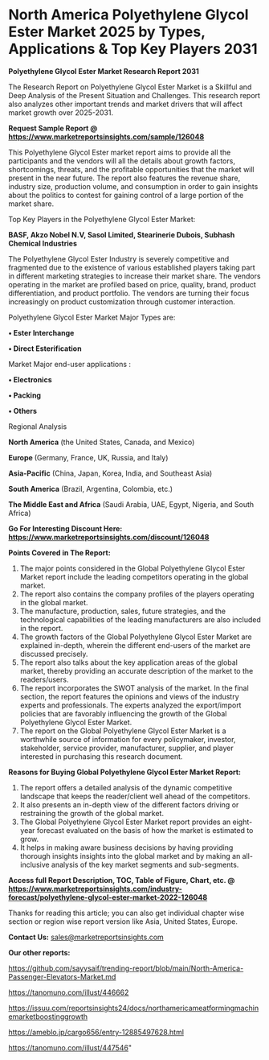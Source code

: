 # North America Polyethylene Glycol Ester Market 2025 by Types, Applications & Top Key Players 2031

<strong>Polyethylene Glycol Ester Market Research Report 2031</strong>

The Research Report on Polyethylene Glycol Ester Market is a Skillful and Deep Analysis of the Present Situation and Challenges. This research report also analyzes other important trends and market drivers that will affect market growth over 2025-2031.

<strong>Request Sample Report @ <a href=https://www.marketreportsinsights.com/sample/126048>https://www.marketreportsinsights.com/sample/126048</a></strong>

This Polyethylene Glycol Ester market report aims to provide all the participants and the vendors will all the details about growth factors, shortcomings, threats, and the profitable opportunities that the market will present in the near future. The report also features the revenue share, industry size, production volume, and consumption in order to gain insights about the politics to contest for gaining control of a large portion of the market share.

Top Key Players in the Polyethylene Glycol Ester Market:

<strong>BASF, Akzo Nobel N.V, Sasol Limited, Stearinerie Dubois, Subhash Chemical Industries</strong>

The Polyethylene Glycol Ester Industry is severely competitive and fragmented due to the existence of various established players taking part in different marketing strategies to increase their market share. The vendors operating in the market are profiled based on price, quality, brand, product differentiation, and product portfolio. The vendors are turning their focus increasingly on product customization through customer interaction.

Polyethylene Glycol Ester Market Major Types are:

<strong>• Ester Interchange

• Direct Esterification</strong>

Market Major end-user applications :

<strong>• Electronics

• Packing

• Others</strong>

Regional Analysis

</u><strong><b>North America</b></strong> (the United States, Canada, and Mexico)

<strong><b>Europe </b></strong>(Germany, France, UK, Russia, and Italy)

<strong><b>Asia-Pacific</b></strong> (China, Japan, Korea, India, and Southeast Asia)

<strong><b>South America</b></strong> (Brazil, Argentina, Colombia, etc.)

<strong><b>The Middle East and Africa</b></strong> (Saudi Arabia, UAE, Egypt, Nigeria, and South Africa)

<strong>Go For Interesting Discount Here: <a href=https://www.marketreportsinsights.com/discount/126048>https://www.marketreportsinsights.com/discount/126048</a></strong>

<strong>Points Covered in The Report:</strong>
<ol>
  <li>The major points considered in the Global Polyethylene Glycol Ester Market report include the leading competitors operating in the global market.</li>
  <li>The report also contains the company profiles of the players operating in the global market.</li>
  <li>The manufacture, production, sales, future strategies, and the technological capabilities of the leading manufacturers are also included in the report.</li>
  <li>The growth factors of the Global Polyethylene Glycol Ester Market are explained in-depth, wherein the different end-users of the market are discussed precisely.</li>
  <li>The report also talks about the key application areas of the global market, thereby providing an accurate description of the market to the readers/users.</li>
  <li>The report incorporates the SWOT analysis of the market. In the final section, the report features the opinions and views of the industry experts and professionals. The experts analyzed the export/import policies that are favorably influencing the growth of the Global Polyethylene Glycol Ester Market.</li>
  <li>The report on the Global Polyethylene Glycol Ester Market is a worthwhile source of information for every policymaker, investor, stakeholder, service provider, manufacturer, supplier, and player interested in purchasing this research document.</li>
</ol>
<strong>Reasons for Buying Global Polyethylene Glycol Ester Market Report:</strong>

<ol>
  <li>The report offers a detailed analysis of the dynamic competitive landscape that keeps the reader/client well ahead of the competitors.</li>
  <li>It also presents an in-depth view of the different factors driving or restraining the growth of the global market.</li>
  <li>The Global Polyethylene Glycol Ester Market report provides an eight-year forecast evaluated on the basis of how the market is estimated to grow.</li>
  <li>It helps in making aware business decisions by having providing thorough insights insights into the global market and by making an all-inclusive analysis of the key market segments and sub-segments.</li>
</ol>
<strong>Access full Report Description, TOC, Table of Figure, Chart, etc. @ <a href=https://www.marketreportsinsights.com/industry-forecast/polyethylene-glycol-ester-market-2022-126048>https://www.marketreportsinsights.com/industry-forecast/polyethylene-glycol-ester-market-2022-126048</a></strong>


Thanks for reading this article; you can also get individual chapter wise section or region wise report version like Asia, United States, Europe.

<strong>Contact Us:</strong>
sales@marketreportsinsights.com

<strong>Our other reports:</strong>

<a href=https://github.com/sayysaif/trending-report/blob/main/North-America-Passenger-Elevators-Market.md>https://github.com/sayysaif/trending-report/blob/main/North-America-Passenger-Elevators-Market.md</a>

<a href=https://tanomuno.com/illust/446662>https://tanomuno.com/illust/446662</a>

<a href=https://issuu.com/reportsinsights24/docs/northamericameatformingmachinemarketboostinggrowth>https://issuu.com/reportsinsights24/docs/northamericameatformingmachinemarketboostinggrowth</a>

<a href=https://ameblo.jp/cargo656/entry-12885497628.html>https://ameblo.jp/cargo656/entry-12885497628.html</a>

<a href=https://tanomuno.com/illust/447546>https://tanomuno.com/illust/447546</a>"
